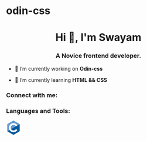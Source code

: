 # odin-css


<h1 align="center">Hi 👋, I'm Swayam</h1>
<h3 align="center">A Novice frontend developer.</h3>

- 🔭 I’m currently working on **Odin-css**

- 🌱 I’m currently learning **HTML && CSS**

<h3 align="left">Connect with me:</h3>
<p align="left">
</p>

<h3 align="left">Languages and Tools:</h3>
<p align="left"> <a href="https://www.cprogramming.com/" target="_blank" rel="noreferrer"> <img src="https://raw.githubusercontent.com/devicons/devicon/master/icons/c/c-original.svg" alt="c" width="40" height="40"/> </a> </p>

